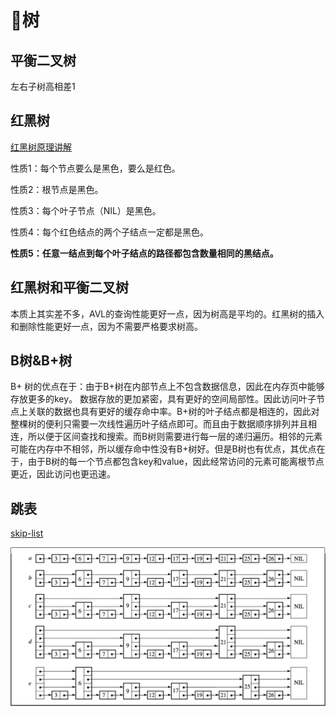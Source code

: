 <!--
 * @Author: xingzheng
 * @Date: 2021-07-18 23:41:41
 * @LastEditTime: 2021-07-18 23:43:11
 * @LastEditors: Please set LastEditors
 * @Description: In User Settings Edit
 * @FilePath: /Job/algorithm/tree.md
-->

# 🌲树

## 平衡二叉树

左右子树高相差1

## 红黑树

[红黑树原理讲解](https://www.jianshu.com/p/e136ec79235c)

性质1：每个节点要么是黑色，要么是红色。

性质2：根节点是黑色。

性质3：每个叶子节点（NIL）是黑色。

性质4：每个红色结点的两个子结点一定都是黑色。

**性质5：任意一结点到每个叶子结点的路径都包含数量相同的黑结点。**

## 红黑树和平衡二叉树

本质上其实差不多，AVL的查询性能更好一点，因为树高是平均的。红黑树的插入和删除性能更好一点，因为不需要严格要求树高。

## B树&B+树

B+ 树的优点在于：由于B+树在内部节点上不包含数据信息，因此在内存页中能够存放更多的key。  数据存放的更加紧密，具有更好的空间局部性。因此访问叶子节点上关联的数据也具有更好的缓存命中率。B+树的叶子结点都是相连的，因此对整棵树的便利只需要一次线性遍历叶子结点即可。而且由于数据顺序排列并且相连，所以便于区间查找和搜索。而B树则需要进行每一层的递归遍历。相邻的元素可能在内存中不相邻，所以缓存命中性没有B+树好。但是B树也有优点，其优点在于，由于B树的每一个节点都包含key和value，因此经常访问的元素可能离根节点更近，因此访问也更迅速。

## 跳表

[skip-list](https://15721.courses.cs.cmu.edu/spring2018/papers/08-oltpindexes1/pugh-skiplists-cacm1990.pdf)

![image-20210416162942024](../img/image-20210416162942024.png)